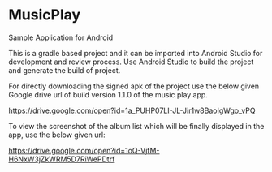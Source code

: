 # MusicPlay
Sample Application for Android


This is a gradle based project and it can be imported into Android Studio for development and review process. 
Use Android Studio to build the project and generate the build of project. 

For directly downloading the signed apk of the project use the below given Google drive url of build version 1.1.0 of the music play app.

https://drive.google.com/open?id=1a_PUHP07LI-JL-Jir1w8BaoIgWgo_vPQ

To view the screenshot of the album list which will be finally displayed in the app, use the below given url:

https://drive.google.com/open?id=1oQ-VjfM-H6NxW3jZkWRM5D7RiWePDtrf